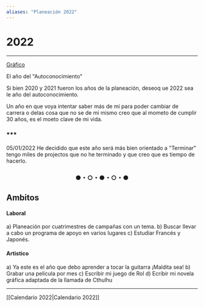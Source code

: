 ```yaml
---
aliases: "Planeación 2022"
---
```


# 2022
---

[Gráfico](https://www.vertex42.com/blog/business/analyze-data-with-a-calendar-chart-in-excel.html)

El año del "Autoconocimiento"

Si bien 2020 y 2021 fueron los años de la planeación, deseoq ue 2022 sea le año del autoconocimiento.

Un año en que voya intentar saber más de mí para poder cambiar de carrera o delas cosa que no se de mi mismo creo que al mometo de cumplir 30 años, es el moeto clave de mi vida.

<div align='left'>
<h3> *** </h3>
</div>

05/01/2022 
He decidido que este año será más bien orientado a "Terminar" tengo miles de projectos que no he terminado y que creo que es tiempo de hacerlo.

<div align='center'>
<h3> ●・○・●・○・● </h3>
</div>

## Ambitos

#### Laboral

a) Planeación por cuatrimestres de campañas con un tema.
b) Buscar llevar a cabo un programa de apoyo en varios lugares
c) Estudiar Francés y Japonés.


#### Artistico

a) Ya este es el año que debo aprender a tocar la guitarra ¡Maldita sea!
b) Grabar una película por mes
c) Escribir mi juego de Rol
d) Ecribir mi novela gráfica adaptada de la llamada de Cthulhu

---

 [[Calendario 2022|Calendario 2022]]